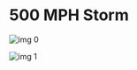 # 500 MPH Storm

![img 0](https://i.imgur.com/1cvQ4pi.jpg)

![img 1](https://i.imgur.com/eaXF8yE.jpg)

